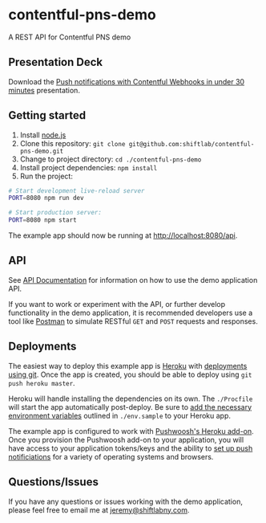 # contentful-pns-demo
A REST API for Contentful PNS demo

## Presentation Deck
Download the [Push notifications with Contentful Webhooks in under 30 minutes](http://###) presentation.

## Getting started

1. Install [node.js](https://nodejs.org/en/download/)
2. Clone this repository: `git clone git@github.com:shiftlab/contentful-pns-demo.git`
3. Change to project directory: `cd ./contentful-pns-demo`
4. Install project dependencies: `npm install`
5. Run the project:

```sh
# Start development live-reload server
PORT=8080 npm run dev

# Start production server:
PORT=8080 npm start
```

The example app should now be running at [http://localhost:8080/api](http://localhost:8080/api).

## API
See [API Documentation](https://github.com/shiftlab/contentful-pns-demo/wiki/API-Documentation)
for information on how to use the demo application API.

If you want to work or experiment with the API, or further develop functionality in the demo
application, it is recommended developers use a tool like [Postman](https://www.getpostman.com/)
to simulate RESTful `GET` and `POST` requests and responses.

## Deployments
The easiest way to deploy this example app is
[Heroku](https://devcenter.heroku.com/articles/creating-apps)
with [deployments using git](https://devcenter.heroku.com/articles/git). Once the app is created,
you should be able to deploy using `git push heroku master`.

Heroku will handle installing the dependencies on its own. The `./Procfile` will start the app
automatically post-deploy. Be sure to
[add the necessary environment variables](https://devcenter.heroku.com/articles/config-vars)
outlined in `./env.sample` to your Heroku app.

The example app is configured to work with
[Pushwoosh's Heroku add-on](https://elements.heroku.com/addons/pushwoosh). Once you provision
the Pushwoosh add-on to your application, you will have access to your application tokens/keys
and the ability to [set up push notificiations](http://docs.pushwoosh.com) for a variety of
operating systems and browsers.

## Questions/Issues
If you have any questions or issues working with the demo application, please feel free to
email me at jeremy@shiftlabny.com.
